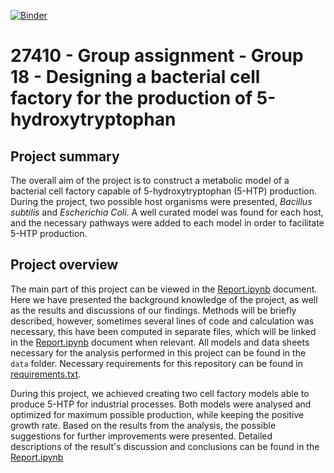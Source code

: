 [![Binder](https://mybinder.org/badge_logo.svg)](https://mybinder.org/v2/gh/27410/27410-2020-group-project-group18_5-htp_production/main)

# 27410 - Group assignment - Group 18 - Designing a bacterial cell factory for the production of 5-hydroxytryptophan

## Project summary 
The overall aim of the project is to construct a metabolic model of a bacterial cell factory capable of 5-hydroxytryptophan (5-HTP) production. During the project, two possible host organisms were presented, *Bacillus subtilis* and *Escherichia Coli*. A well curated model was found for each host, and the necessary pathways were added to each model in order to facilitate 5-HTP production.

## Project overview
The main part of this project can be viewed in the [Report.ipynb](Report.ipynb) document. Here we have presented the background knowledge of the project, as well as the results and discussions of our findings. Methods will be briefly described, however, sometimes several lines of code and calculation was necessary, this have been computed in separate files, which will be linked in the [Report.ipynb](Report.ipynb) document when relevant. All models and data sheets necessary for the analysis performed in this project can be found in the `data` folder. Necessary requirements for this repository can be found in [requirements.txt](requirements.txt).

During this project, we achieved creating two cell factory models able to produce 5-HTP for industrial processes. Both models were analysed and optimized for maximum possible production, while keeping the positive growth rate. Based on the results from the analysis, the possible suggestions for further improvements were presented. Detailed descriptions of the result's discussion and conclusions can be found in the [Report.ipynb](Report.ipynb)
